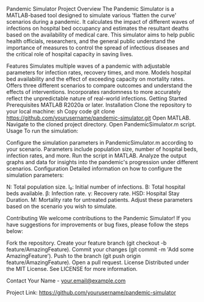 Pandemic Simulator
Project Overview
The Pandemic Simulator is a MATLAB-based tool designed to simulate various 'flatten the curve' scenarios during a pandemic. It calculates the impact of different waves of infections on hospital bed occupancy and estimates the resultant deaths based on the availability of medical care. This simulator aims to help public health officials, researchers, and the general public understand the importance of measures to control the spread of infectious diseases and the critical role of hospital capacity in saving lives.

Features
Simulates multiple waves of a pandemic with adjustable parameters for infection rates, recovery times, and more.
Models hospital bed availability and the effect of exceeding capacity on mortality rates.
Offers three different scenarios to compare outcomes and understand the effects of interventions.
Incorporates randomness to more accurately reflect the unpredictable nature of real-world infections.
Getting Started
Prerequisites
MATLAB R2020a or later.
Installation
Clone the repository to your local machine:
sh
Copy code
git clone https://github.com/yourusername/pandemic-simulator.git
Open MATLAB.
Navigate to the cloned project directory.
Open PandemicSimulator.m script.
Usage
To run the simulation:

Configure the simulation parameters in PandemicSimulator.m according to your scenario. Parameters include population size, number of hospital beds, infection rates, and more.
Run the script in MATLAB.
Analyze the output graphs and data for insights into the pandemic's progression under different scenarios.
Configuration
Detailed information on how to configure the simulation parameters:

N: Total population size.
I₀: Initial number of infections.
B: Total hospital beds available.
β: Infection rate.
γ: Recovery rate.
HSD: Hospital Stay Duration.
M: Mortality rate for untreated patients.
Adjust these parameters based on the scenario you wish to simulate.

Contributing
We welcome contributions to the Pandemic Simulator! If you have suggestions for improvements or bug fixes, please follow the steps below:

Fork the repository.
Create your feature branch (git checkout -b feature/AmazingFeature).
Commit your changes (git commit -m 'Add some AmazingFeature').
Push to the branch (git push origin feature/AmazingFeature).
Open a pull request.
License
Distributed under the MIT License. See LICENSE for more information.

Contact
Your Name - your.email@example.com

Project Link: https://github.com/yourusername/pandemic-simulator

